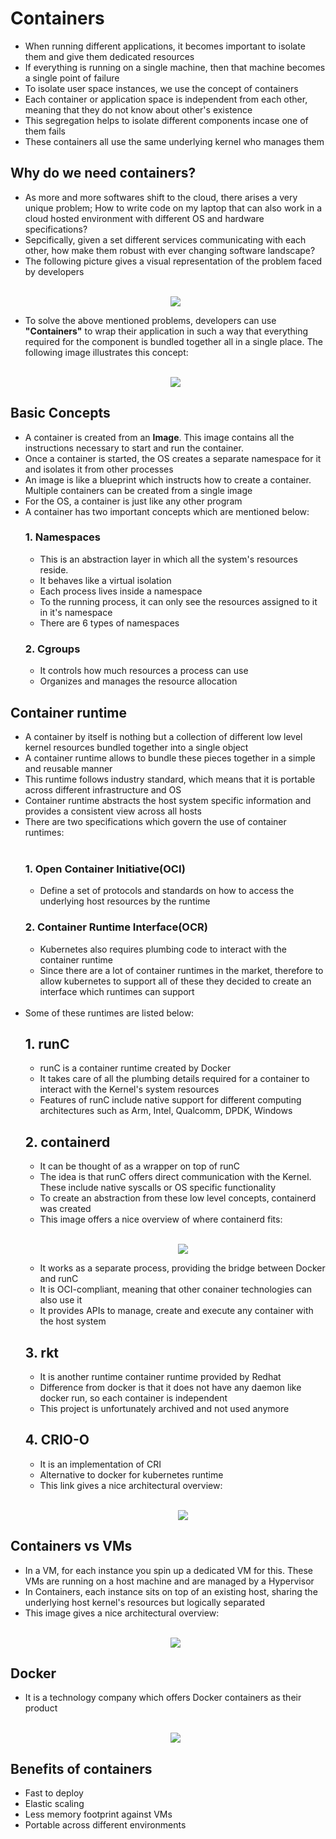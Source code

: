 # Containers
- When running different applications, it becomes important to isolate them and give them dedicated resources
- If everything is running on a single machine, then that machine becomes a single point of failure
- To isolate user space instances, we use the concept of containers
- Each container or application space is independent from each other, meaning that they do not know about other's existence
- This segregation helps to isolate different components incase one of them fails
- These containers all use the same underlying kernel who manages them

## Why do we need containers?
- As more and more softwares shift to the cloud, there arises a very unique problem; How to write code on my laptop that can also work in a cloud hosted environment with different OS and hardware specifications?
- Sepcifically, given a set different services communicating with each other, how make them robust with ever changing software landscape?
- The following picture gives a visual representation of the problem faced by developers <br><br><p align="center"><img src="https://www.docker.com/blog/wp-content/uploads/2013/08/the_challenge.jpg" align=""></p>
- To solve the above mentioned problems, developers can use <b>"Containers"</b> to wrap their application in such a way that everything required for the component is bundled together all in a single place. The following image illustrates this concept: <br><br><p align="center"><img src="https://courses.edx.org/assets/courseware/v1/ab813032f150e0d74d9016b2e8a55ed3/asset-v1:LinuxFoundationX+LFS151.x+2T2020+type@asset+block/Docker_Container.jpeg" align=""></p>

## Basic Concepts
- A container is created from an <b>Image</b>. This image contains all the instructions necessary to start and run the container.
- Once a container is started, the OS creates a separate namespace for it and isolates it from other processes
- An image is like a blueprint which instructs how to create a container. Multiple containers can be created from a single image
- For the OS, a container is just like any other program
- A container has two important concepts which are mentioned below:
    ### 1. <b>Namespaces</b>
    - This is an abstraction layer in which all the system's resources reside.
    - It behaves like a virtual isolation
    - Each process lives inside a namespace
    - To the running process, it can only see the resources assigned to it in it's namespace
    - There are 6 types of namespaces
    ### 2. <b>Cgroups</b>
    - It controls how much resources a process can use
    - Organizes and manages the resource allocation
## Container runtime
- A container by itself is nothing but a collection of different low level kernel resources bundled together into a single object
- A container runtime allows to bundle these pieces together in a simple and reusable manner
- This runtime follows industry standard, which means that it is portable across different infrastructure and OS
- Container runtime abstracts the host system specific information and provides a consistent view across all hosts
- There are two specifications which govern the use of container runtimes:
    <br><br>
    ### 1. <b>Open Container Initiative(OCI)</b>
    - Define a set of protocols and standards on how to access the underlying host resources by the runtime
    ### 2. <b>Container Runtime Interface(OCR)</b>
    - Kubernetes also requires plumbing code to interact with the container runtime
    - Since there are a lot of container runtimes in the market, therefore to allow kubernetes to support all of these they decided to create an interface which runtimes can support
    <br><br>
- Some of these runtimes are listed below:
    ## 1. runC
    - runC is a container runtime created by Docker
    - It takes care of all the plumbing details required for a container to interact with the Kernel's system resources
    - Features of runC include native support for different computing architectures such as Arm, Intel, Qualcomm, DPDK, Windows
    ## 2. containerd
    - It can be thought of as a wrapper on top of runC
    - The idea is that runC offers direct communication with the Kernel. These include native syscalls or OS specific functionality
    - To create an abstraction from these low level concepts, containerd was created
    - This image offers a nice overview of where containerd fits:
    <br><br><p align="center"><img src="https://i0.wp.com/www.docker.com/blog/wp-content/uploads/974cd631-b57e-470e-a944-78530aaa1a23-1.jpg?w=906&ssl=1" align=""></p>
    - It works as a separate process, providing the bridge between Docker and runC
    - It is OCI-compliant, meaning that other conainer technologies can also use it
    - It provides APIs to manage, create and execute any container with the host system
    ## 3. rkt
    - It is another runtime container runtime provided by Redhat
    - Difference from docker is that it does not have any daemon like docker run, so each container is independent
    - This project is unfortunately archived and not used anymore
    ## 4. CRIO-O
    - It is an implementation of CRI
    - Alternative to docker for kubernetes runtime
    - This link gives a nice architectural overview:
    <br><br><p align="center"><img src="https://cri-o.io/assets/images/architecture.png" align=""></p>
## Containers vs VMs
- In a VM, for each instance you spin up a dedicated VM for this. These VMs are running on a host machine and are managed by a Hypervisor
- In Containers, each instance sits on top of an existing host, sharing the underlying host kernel's resources but logically separated
- This image gives a nice architectural overview:
    <br><br><p align="center"><img src="https://wiki.aquasec.com/download/attachments/2854029/docker-birthday-3-intro-to-docker-slides-18-638.jpg?version=1&modificationDate=1515522843003&api=v2" align=""></p>

## Docker
- It is a technology company which offers Docker containers as their product
 <br><br><p align="center"><img src="https://wiki.aquasec.com/download/attachments/2854029/Docker.JPG?version=1&modificationDate=1515349366681&api=v2" align=""></p>

## Benefits of containers
- Fast to deploy
- Elastic scaling
- Less memory footprint against VMs
- Portable across different environments
